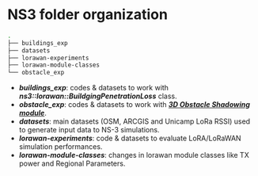 # NS3 folder organization

``` bash
.
├── buildings_exp
├── datasets 
├── lorawan-experiments
├── lorawan-module-classes 
└── obstacle_exp
```
* **_buildings_exp_**: codes & datasets to work with **_ns3::lorawan::BuildgingPenetrationLoss_** class.
* **_obstacle_exp_**: codes & datasets to work with [***3D Obstacle Shadowing module***](https://github.com/mromanelli9/master-thesis/tree/barichello).
* **_datasets_**: main datasets (OSM, ARCGIS and Unicamp LoRa RSSI) used to generate input data to NS-3 simulations.
* **_lorawan-experiments_**: code & datasets to evaluate LoRA/LoRaWAN simulation performances.
* **_lorawan-module-classes_**: changes in lorawan module classes like TX power and Regional Parameters.


